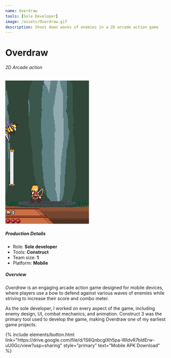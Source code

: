 ```yaml
---
name: Overdraw
tools: [Sole Developer]
image: /assets/Overdraw.gif
description: Shoot down waves of enemies in a 2D arcade action game
---
```


# Overdraw
###### 2D Arcade action

![gameplay](/assets/overdrawsmall.gif)

##### Production Details
+ Role: **Sole developer**
+ Tools: **Construct**
+ Team size: **1**
+ Platform: **Mobile**

##### Overview
*Overdraw* is an engaging arcade action game designed for mobile devices, where players use a bow to defend against various waves of enemies while striving to increase their score and combo meter. 

As the sole developer, I worked on every aspect of the game, including enemy design, UI, combat mechanics, and animation. Construct 3 was the primary tool used to develop the game, making Overdraw one of my earliest game projects.

<p class="text-center">
{% include elements/button.html link="https://drive.google.com/file/d/1S6QnbcgIXh5pa-WldvR7bldErw-uU0Gc/view?usp=sharing" style="primary" text="Mobile APK Download" %}
</p>
